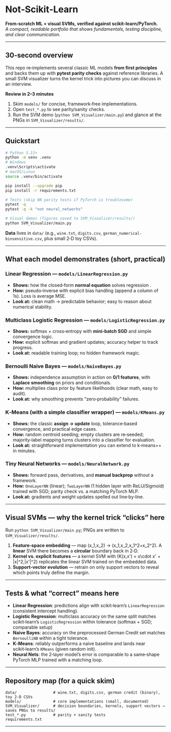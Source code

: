 # Not‑Scikit‑Learn
**From‑scratch ML + visual SVMs, verified against scikit‑learn/PyTorch.**  
*A compact, readable portfolio that shows fundamentals, testing discipline, and clear communication.*

---

## 30‑second overview
This repo re‑implements several classic ML models **from first principles** and backs them up with **pytest parity checks** against reference libraries. A small SVM visualizer turns the kernel trick into pictures you can discuss in an interview.

**Review in 2–3 minutes**
1) Skim `models/` for concise, framework‑free implementations.  
2) Open `test_*.py` to see parity/sanity checks.  
3) Run the SVM demo (`python SVM_Visualizer/main.py`) and glance at the PNGs in `SVM_Visualizer/results/`.

---

## Quickstart

```bash
# Python 3.11+
python -m venv .venv
# Windows
.venv\Scripts\activate
# macOS/Linux
source .venv/bin/activate

pip install --upgrade pip
pip install -r requirements.txt

# Tests (skip NN parity tests if PyTorch is troublesome)
pytest -q
pytest -q -k "not neural_networks"

# Visual demos (figures saved to SVM_Visualizer/results/)
python SVM_Visualizer/main.py
```
**Data** lives in `data/` (e.g., `wine.txt`, `digits.csv`, `german_numerical-binsensitive.csv`, plus small 2‑D toy CSVs).

---

## What each model demonstrates (short, practical)

### Linear Regression — `models/LinearRegression.py`
- **Shows:** how the closed‑form **normal equation** solves regression .
- **How:** pseudo‑inverse with explicit bias handling (append a column of 1s). Loss is average MSE.
- **Look at:** clean math → predictable behavior; easy to reason about numerical stability.

### Multiclass Logistic Regression — `models/LogisticRegression.py`
- **Shows:** softmax + cross‑entropy with **mini‑batch SGD** and simple convergence logic.
- **How:** explicit softmax and gradient updates; accuracy helper to track progress.
- **Look at:** readable training loop; no hidden framework magic.

### Bernoulli Naive Bayes — `models/NaiveBayes.py`
- **Shows:** independence assumption in action on **0/1 features**, with **Laplace smoothing** on priors and conditionals.
- **How:** multiplies class prior by feature likelihoods (clear math, easy to audit).  
- **Look at:** why smoothing prevents “zero‑probability” failures.

### K‑Means (with a simple classifier wrapper) — `models/KMeans.py`
- **Shows:** the classic **assign → update** loop, tolerance‑based convergence, and practical edge cases.
- **How:** random centroid seeding; empty clusters are re‑seeded; majority‑label mapping turns clusters into a classifier for evaluation.
- **Look at:** straightforward implementation you can extend to k‑means++ in minutes.

### Tiny Neural Networks — `models/NeuralNetwork.py`
- **Shows:** forward pass, derivatives, and **manual backprop** without a framework.
- **How:** `OneLayerNN` (linear); `TwoLayerNN` (1 hidden layer with ReLU/Sigmoid) trained with SGD; parity check vs. a matching PyTorch MLP.
- **Look at:** gradients and weight updates spelled out line‑by‑line.

---

## Visual SVMs — why the kernel trick “clicks” here
Run `python SVM_Visualizer/main.py`; PNGs are written to `SVM_Visualizer/results/`.

1) **Feature‑space embedding** — map \(x_1,x_2\) → \(x_1,x_2,x_1^2+x_2^2\). A **linear** SVM there becomes a **circular** boundary back in 2‑D.  
2) **Kernel vs. explicit features** — a kernel SVM with \(K(x,x') = x\cdot x' + \|x\|^2\,\|x'\|^2\) replicates the linear SVM trained on the embedded data.  
3) **Support‑vector evolution** — retrain on only support vectors to reveal which points truly define the margin.

---

## Tests & what “correct” means here
- **Linear Regression**: predictions align with scikit‑learn’s `LinearRegression` (consistent intercept handling).  
- **Logistic Regression**: multiclass accuracy on the same split matches scikit‑learn’s `LogisticRegression` within tolerance (softmax + SGD; comparable setup)
- **Naive Bayes**: accuracy on the preprocessed German Credit set matches `BernoulliNB` within a tight tolerance.  
- **K‑Means**: reliably outperforms a naive baseline and lands near scikit‑learn’s `KMeans` (given random init).  
- **Neural Nets**: the 2‑layer model’s error is comparable to a same‑shape PyTorch MLP trained with a matching loop.

---

## Repository map (for a quick skim)

```
data/                # wine.txt, digits.csv, german credit (binary), toy 2‑D CSVs
models/              # core implementations (small, documented)
SVM_Visualizer/      # decision boundaries, kernels, support vectors → saves PNGs to results/
test_*.py            # parity + sanity tests
requirements.txt
```

---